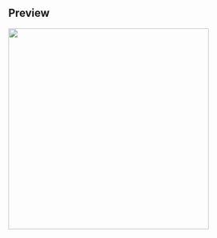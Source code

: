 ## Preview

<img src="https://github.com/kimhamney/oz-coding/assets/11283993/df6acfb4-6e4b-4ca9-b2f7-0dd6d5ab7e69" width="400">
